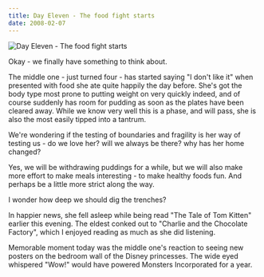 ```yaml
---
title: Day Eleven - The food fight starts
date: 2008-02-07
---
```


![Day Eleven - The food fight starts](https://source.unsplash.com/hopX_jpVtRM/1600x900)

Okay - we finally have something to think about.

The middle one - just turned four - has started saying "I don't like it" when presented with food she ate quite happily the day before. She's got the body type most prone to putting weight on very quickly indeed, and of course suddenly has room for pudding as soon as the plates have been cleared away. While we know very well this is a phase, and will pass, she is also the most easily tipped into a tantrum.

We're wondering if the testing of boundaries and fragility is her way of testing us - do we love her? will we always be there? why has her home changed?

Yes, we will be withdrawing puddings for a while, but we will also make more effort to make meals interesting - to make healthy foods fun. And perhaps be a little more strict along the way.

I wonder how deep we should dig the trenches?

In happier news, she fell asleep while being read "The Tale of Tom Kitten" earlier this evening. The eldest conked out to "Charlie and the Chocolate Factory", which I enjoyed reading as much as she did listening.

Memorable moment today was the middle one's reaction to seeing new posters on the bedroom wall of the Disney princesses. The wide eyed whispered "Wow!" would have powered Monsters Incorporated for a year.
